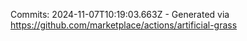 Commits: 2024-11-07T10:19:03.663Z - Generated via https://github.com/marketplace/actions/artificial-grass
<br>
